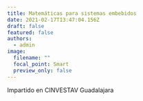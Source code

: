 ```yaml
---
title: Matemáticas para sistemas embebidos
date: 2021-02-17T13:47:04.156Z
draft: false
featured: false
authors:
  - admin
image:
  filename: ""
  focal_point: Smart
  preview_only: false
---
```

Impartido en CINVESTAV Guadalajara
